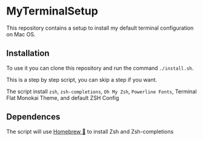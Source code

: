 MyTerminalSetup
===============

This repository contains a setup to install my default terminal configuration on Mac OS.

Installation
------------

To use it you can clone this repository and run the command `./install.sh`.

This is a step by step script, you can skip a step if you want. 

The script install `zsh`, `zsh-completions`, `Oh My Zsh`, `Powerline Fonts`, Terminal Flat Monokai Theme, and default ZSH Config

Dependences
-----------

The script will use [Homebrew 🍺](http://brew.sh/index_fr.html) to install Zsh and Zsh-completions
